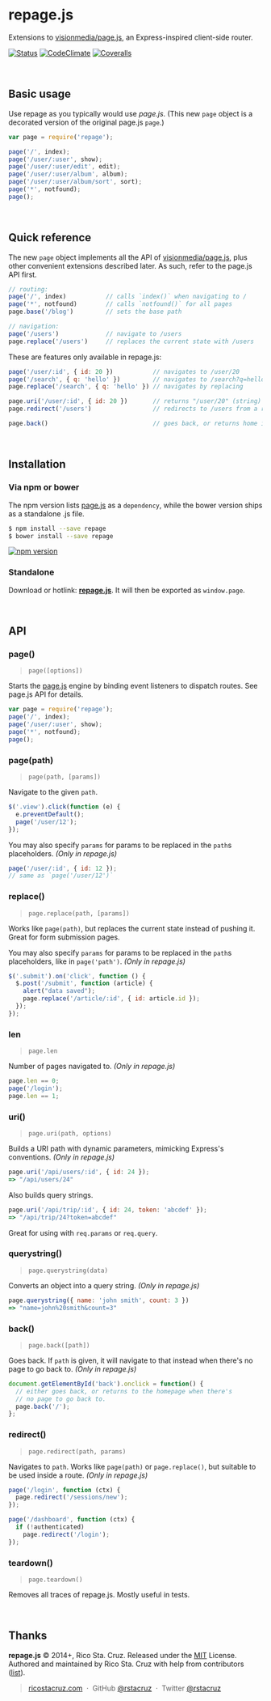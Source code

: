 # repage.js

Extensions to [visionmedia/page.js], an Express-inspired client-side router.

[visionmedia/page.js]: https://github.com/visionmedia/page.js

[![Status](http://img.shields.io/travis/rstacruz/repage.js/master.svg?style=flat)](https://travis-ci.org/rstacruz/repage.js "See test builds")
[![CodeClimate](http://img.shields.io/codeclimate/github/rstacruz/repage.js.svg?style=flat)](https://codeclimate.com/github/rstacruz/repage.js "CodeClimate")
[![Coveralls](http://img.shields.io/coveralls/rstacruz/repage.js.svg?style=flat)](https://coveralls.io/r/rstacruz/repage.js)

<br>

## Basic usage

Use repage as you typically would use *page.js*. (This new `page` object is a
decorated version of the original page.js `page`.)

```js
var page = require('repage');

page('/', index);
page('/user/:user', show);
page('/user/:user/edit', edit);
page('/user/:user/album', album);
page('/user/:user/album/sort', sort);
page('*', notfound);
page();
```

<br>

## Quick reference

The new `page` object implements all the API of [visionmedia/page.js], plus other
convenient extensions described later. As such, refer to the page.js API first.

```js
// routing:
page('/', index)           // calls `index()` when navigating to /
page('*', notfound)        // calls `notfound()` for all pages
page.base('/blog')         // sets the base path

// navigation:
page('/users')             // navigate to /users
page.replace('/users')     // replaces the current state with /users
```

These are features only available in repage.js:

```js
page('/user/:id', { id: 20 })           // navigates to /user/20
page('/search', { q: 'hello' })         // navigates to /search?q=hello
page.replace('/search', { q: 'hello' }) // navigates by replacing

page.uri('/user/:id', { id: 20 })       // returns "/user/20" (string)
page.redirect('/users')                 // redirects to /users from a route

page.back()                             // goes back, or returns home if available
```

<br>

## Installation

### Via npm or bower

The npm version lists [page.js] as a `dependency`, while the bower version ships as a standalone .js file.

```sh
$ npm install --save repage
$ bower install --save repage
```

[![npm version](http://img.shields.io/npm/v/repage.svg?style=flat)](https://npmjs.org/package/repage "View this project on npm")

### Standalone

[version]: https://cdn.rawgit.com/rstacruz/repage.js/v2.0.0/repage.js

Download or hotlink: __[repage.js][version]__. It will then be exported as `window.page`.

<br>

## API

<!-- include: index.js -->

### page()
> `page([options])`

Starts the [page.js] engine by binding event listeners to dispatch routes.
See page.js API for details.

```js
var page = require('repage');
page('/', index);
page('/user/:user', show);
page('*', notfound);
page();
```

### page(path)
> `page(path, [params])`

Navigate to the given `path`.

```js
$('.view').click(function (e) {
  e.preventDefault();
  page('/user/12');
});
```

You may also specify `params` for params to be replaced in the `path`s
placeholders. *(Only in repage.js)*

```js
page('/user/:id', { id: 12 });
// same as `page('/user/12')`
```

### replace()
> `page.replace(path, [params])`

Works like `page(path)`, but replaces the current state instead of pushing
it. Great for form submission pages.

You may also specify `params` for params to be replaced in the `path`s
placeholders, like in `page('path')`. *(Only in repage.js)*

```js
$('.submit').on('click', function () {
  $.post('/submit', function (article) {
    alert("data saved");
    page.replace('/article/:id', { id: article.id });
  });
});
```

### len
> `page.len`

Number of pages navigated to. *(Only in repage.js)*

```js
page.len == 0;
page('/login');
page.len == 1;
```

### uri()
> `page.uri(path, options)`

Builds a URI path with dynamic parameters, mimicking Express's conventions.
*(Only in repage.js)*

```js
page.uri('/api/users/:id', { id: 24 });
=> "/api/users/24"
```

Also builds query strings.

```js
page.uri('/api/trip/:id', { id: 24, token: 'abcdef' });
=> "/api/trip/24?token=abcdef"
```

Great for using with `req.params` or `req.query`.

### querystring()
> `page.querystring(data)`

Converts an object into a query string.
*(Only in repage.js)*

```js
page.querystring({ name: 'john smith', count: 3 })
=> "name=john%20smith&count=3"
```

### back()
> `page.back([path])`

Goes back. If `path` is given, it will navigate to that instead when
there's no page to go back to.
*(Only in repage.js)*

```js
document.getElementById('back').onclick = function() {
  // either goes back, or returns to the homepage when there's
  // no page to go back to.
  page.back('/');
};
```

### redirect()
> `page.redirect(path, params)`

Navigates to `path`. Works like `page(path)` or `page.replace()`, but
suitable to be used inside a route.
*(Only in repage.js)*

```js
page('/login', function (ctx) {
  page.redirect('/sessions/new');
});

page('/dashboard', function (ctx) {
  if (!authenticated)
    page.redirect('/login');
});
```

### teardown()
> `page.teardown()`

Removes all traces of repage.js. Mostly useful in tests.

<!-- /include -->

<br>

## Thanks

**repage.js** © 2014+, Rico Sta. Cruz. Released under the [MIT] License.<br>
Authored and maintained by Rico Sta. Cruz with help from contributors ([list][contributors]).

> [ricostacruz.com](http://ricostacruz.com) &nbsp;&middot;&nbsp;
> GitHub [@rstacruz](https://github.com/rstacruz) &nbsp;&middot;&nbsp;
> Twitter [@rstacruz](https://twitter.com/rstacruz)

[MIT]: http://mit-license.org/
[contributors]: http://github.com/rstacruz/repage.js/contributors
[page.js]: https://github.com/visionmedia/page.js
